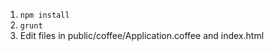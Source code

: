 1. ```npm install```
2. ```grunt```
3. Edit files in public/coffee/Application.coffee and index.html
